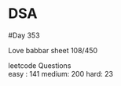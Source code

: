 # DSA

#Day 353

Love babbar sheet
    108/450
    
leetcode Questions   
easy : 141
medium: 200
hard: 23

 